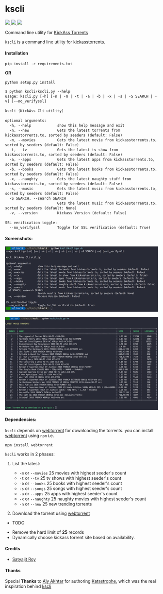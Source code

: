 # kscli
<p align="left">
    <a href="https://github.com/kodelint/kscli/blob/master/LICENSE">
        <img src="https://img.shields.io/github/license/mashape/apistatus.svg">
    </a>
    <a href="https://github.com/kodelint/kscli/blob/master/CONTRIBUTING.md">
        <img src="https://img.shields.io/badge/contribute-1-green.svg">
    </a>
    <a href="https://travis-ci.org/kodelint/kscli.svg?branch=master">
        <img src="https://travis-ci.org/kodelint/kscli.svg?branch=master">
    </a>
</p>

Command line utility for [KickAss Torrents](http://kickasstorrents.to)

`kscli` is a command line utility for [kickasstorrents](http://kickasstorrents.to).

#### Installation

```
pip install -r requirements.txt
```
**OR**

```
python setup.py install
```

```
$ python kscli/kscli.py --help
usage: kscli.py [-h] [-n | -m | -t | -a | -b | -x | -s | -S SEARCH | -v] [--no_verifyssl]

kscli (KickAss Cli utility)

optional arguments:
  -h, --help            show this help message and exit
  -n, --new             Gets the latest torrents from kickasstorrents.to, sorted by seeders (default: False)
  -m, --movies          Gets the latest movie from kickasstorrents.to, sorted by seeders (default: False)
  -t, --tv              Gets the latest tv show from kickasstorrents.to, sorted by seeders (default: False)
  -a, --apps            Gets the latest apps from kickasstorrents.to, sorted by seeders (default: False)
  -b, --books           Gets the latest books from kickasstorrents.to, sorted by seeders (default: False)
  -x, --naughty         Gets the latest naughty stuff from kickasstorrents.to, sorted by seeders (default: False)
  -s, --music           Gets the latest music from kickasstorrents.to, sorted by seeders (default: False)
  -S SEARCH, --search SEARCH
                        Gets the latest music from kickasstorrents.to, sorted by seeders (default: None)
  -v, --version         Kickass Version (default: False)

SSL verification toggle:
  --no_verifyssl        Toggle for SSL verification (default: True)
```

#### Screenshots:

![Alt text](screenshots/help.jpg "kscli help")

![Alt text](screenshots/movies.jpg "Gets latest movies")

#### Dependencies:

`kscli` depends on [webtorrent](https://github.com/feross/webtorrent.git) for downloading the torrents. you can install [webtorrent](https://github.com/feross/webtorrent.git) using `npm` i.e.

```
npm install webtorrent
```

`kscli` works in 2 phases:
   1. List the latest:
       - `-m` or `--movies` 25 movies with highest seeder's count
       - `-t` or `--tv` 25 tv shows with highest seeder's count
       - `-b` or `--books` 25 books with highest seeder's count
       - `-s` or `--songs` 25 songs with highest seeder's count
       - `-a` or `--apps` 25 apps with highest seeder's count
       - `-x` or `--naughty` 25 naughty movies with highest seeder's count
       - `-n` or `--new` 25 new trending torrents  


   2. Download the torrent using [webtorrent](https://github.com/feross/webtorrent.git)


* TODO
 - Remove the hard limit of **25** records
 - Dynamically choose kickass torrent site based on availability.


 #### Credits
 * [Satyajit Roy](kodelint@gmail.com)

 #### Thanks

 Special **Thanks** to [Aly Akhtar](https://github.com/alyakhtar) for authoring [Katastrophe](https://github.com/alyakhtar/Katastrophe.git), which was the real inspiration behind [kscli](https://github.com/kodelint/kscli.git)

